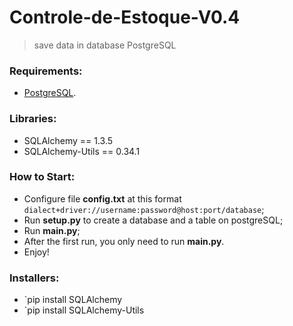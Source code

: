 # Controle-de-Estoque-V0.4
> save data in database PostgreSQL

### Requirements:
- [PostgreSQL](https://www.postgresql.org/download/).

### Libraries:
- SQLAlchemy == 1.3.5
- SQLAlchemy-Utils == 0.34.1

### How to Start: 
- Configure file **config.txt** at this format `dialect+driver://username:password@host:port/database`;
- Run **setup.py** to create a database and a table on postgreSQL;
- Run **main.py**;
- After the first run, you only need to run **main.py**.
- Enjoy!

### Installers:
- `pip install SQLAlchemy 
- `pip install SQLAlchemy-Utils
